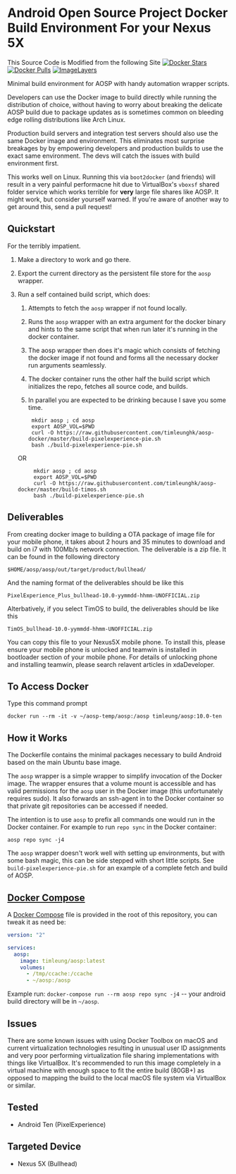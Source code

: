 Android Open Source Project Docker Build Environment For your Nexus 5X  
======================================================================

This Source Code is Modified from the following Site
[![Docker Stars](https://img.shields.io/docker/stars/kylemanna/aosp.svg)](https://hub.docker.com/r/kylemanna/aosp/)
[![Docker Pulls](https://img.shields.io/docker/pulls/kylemanna/aosp.svg)](https://hub.docker.com/r/kylemanna/aosp/)
[![ImageLayers](https://images.microbadger.com/badges/image/kylemanna/aosp.svg)](https://microbadger.com/#/images/kylemanna/aosp)

Minimal build environment for AOSP with handy automation wrapper scripts.

Developers can use the Docker image to build directly while running the
distribution of choice, without having to worry about breaking the delicate
AOSP build due to package updates as is sometimes common on bleeding edge
rolling distributions like Arch Linux.

Production build servers and integration test servers should also use the same
Docker image and environment. This eliminates most surprise breakages by
by empowering developers and production builds to use the exact same
environment.  The devs will catch the issues with build environment first.

This works well on Linux.  Running this via `boot2docker` (and friends) will
result in a very painful performacne hit due to VirtualBox's `vboxsf` shared
folder service which works terrible for **very** large file shares like AOSP.
It might work, but consider yourself warned.  If you're aware of another way to
get around this, send a pull request!


Quickstart
----------

For the terribly impatient.

1. Make a directory to work and go there.
2. Export the current directory as the persistent file store for the `aosp`
   wrapper.
3. Run a self contained build script, which does:
    1. Attempts to fetch the `aosp` wrapper if not found locally.
    2. Runs the `aosp` wrapper with an extra argument for the docker binary and
       hints to the same script that when run later it's running in the docker
       container.
    3. The aosp wrapper then does it's magic which consists of fetching the
       docker image if not found and forms all the necessary docker run
       arguments seamlessly.
    4. The docker container runs the other half the build script which
       initializes the repo, fetches all source code, and builds.
    5. In parallel you are expected to be drinking because I save you some time.

            mkdir aosp ; cd aosp
            export AOSP_VOL=$PWD
            curl -O https://raw.githubusercontent.com/timleunghk/aosp-docker/master/build-pixelexperience-pie.sh
            bash ./build-pixelexperience-pie.sh

      OR

            mkdir aosp ; cd aosp
            export AOSP_VOL=$PWD
            curl -O https://raw.githubusercontent.com/timleunghk/aosp-docker/master/build-timos.sh
            bash ./build-pixelexperience-pie.sh

Deliverables
------------

From creating docker image to building a OTA package of image file for your mobile phone, it takes about 2 hours and 35 minutes to download and build on i7 with 100Mb/s network connection. The deliverable is a zip file. It can be found in the following directory
    
```
$HOME/aosp/aosp/out/target/product/bullhead/
```

And the naming format of the deliverables should be like this
```
PixelExperience_Plus_bullhead-10.0-yymmdd-hhmm-UNOFFICIAL.zip
```
Alterbatively, if you select TimOS to build, the deliverables should be like this
```
TimOS_bullhead-10.0-yymmdd-hhmm-UNOFFICIAL.zip
```


You can copy this file to your Nexus5X mobile phone. To install this, please ensure your mobile phone is unlocked and teamwin is installed in bootloader section of your mobile phone. For details of unlocking phone and installing teamwin, please search relavent articles in xdaDeveloper.

To Access Docker
----------------

Type this command prompt

```
docker run --rm -it -v ~/aosp-temp/aosp:/aosp timleung/aosp:10.0-ten
```

How it Works
------------

The Dockerfile contains the minimal packages necessary to build Android based
on the main Ubuntu base image.

The `aosp` wrapper is a simple wrapper to simplify invocation of the Docker
image.  The wrapper ensures that a volume mount is accessible and has valid
permissions for the `aosp` user in the Docker image (this unfortunately
requires sudo).  It also forwards an ssh-agent in to the Docker container
so that private git repositories can be accessed if needed.

The intention is to use `aosp` to prefix all commands one would run in the
Docker container.  For example to run `repo sync` in the Docker container:

    aosp repo sync -j4

The `aosp` wrapper doesn't work well with setting up environments, but with
some bash magic, this can be side stepped with short little scripts.  See
`build-pixelexperience-pie.sh` for an example of a complete fetch and build of AOSP.

[Docker Compose][]
------

A [Docker Compose][] file is provided in the root of this repository, you can tweak it as need be:

```yaml
version: "2"

services:
  aosp:
    image: timleung/aosp:latest
    volumes:
      - /tmp/ccache:/ccache
      - ~/aosp:/aosp
```
Example run: `docker-compose run --rm aosp repo sync -j4` -- your android build directory will be in `~/aosp`.



Issues
------

There are some known issues with using Docker Toolbox on macOS and current
virtualization technologies resulting in unusual user ID assignments and very
poor performing virtualization file sharing implementations with things like
VirtualBox.  It's recommended to run this image completely in a virtual machine
with enough space to fit the entire build (80GB+) as opposed to mapping the
build to the local macOS file system via VirtualBox or similar.

Tested
------
* Android Ten (PixelExperience)

Targeted Device
---------------
* Nexus 5X (Bullhead)


[Docker Compose]: https://docs.docker.com/compose
